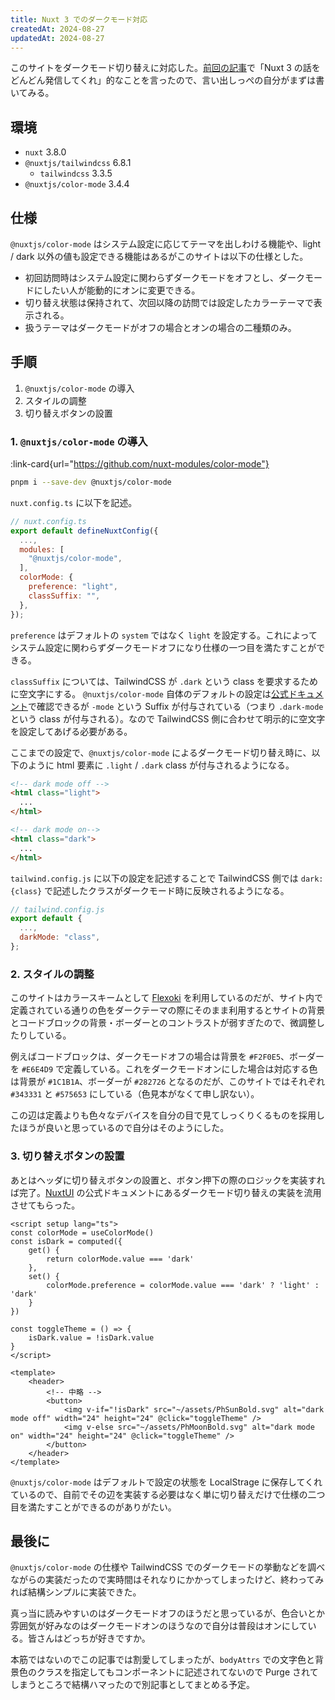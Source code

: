 ```yaml
---
title: Nuxt 3 でのダークモード対応
createdAt: 2024-08-27
updatedAt: 2024-08-27
---
```


このサイトをダークモード切り替えに対応した。[前回の記事](/blog/2024-08-18)で「Nuxt 3 の話をどんどん発信してくれ」的なことを言ったので、言い出しっぺの自分がまずは書いてみる。

<!--more-->

## 環境

- `nuxt` 3.8.0
- `@nuxtjs/tailwindcss` 6.8.1
  - `tailwindcss` 3.3.5
- `@nuxtjs/color-mode` 3.4.4

## 仕様

`@nuxtjs/color-mode` はシステム設定に応じてテーマを出しわける機能や、light / dark 以外の値も設定できる機能はあるがこのサイトは以下の仕様とした。

- 初回訪問時はシステム設定に関わらずダークモードをオフとし、ダークモードにしたい人が能動的にオンに変更できる。
- 切り替え状態は保持されて、次回以降の訪問では設定したカラーテーマで表示される。
- 扱うテーマはダークモードがオフの場合とオンの場合の二種類のみ。

## 手順

1. `@nuxtjs/color-mode` の導入
2. スタイルの調整
3. 切り替えボタンの設置

### 1. `@nuxtjs/color-mode` の導入

:link-card{url="https://github.com/nuxt-modules/color-mode"}

```sh
pnpm i --save-dev @nuxtjs/color-mode
```

`nuxt.config.ts` に以下を記述。

```js
// nuxt.config.ts
export default defineNuxtConfig({
  ...,
  modules: [
    "@nuxtjs/color-mode",
  ],
  colorMode: {
    preference: "light",
    classSuffix: "",
  },
});
```

`preference` はデフォルトの `system` ではなく `light` を設定する。これによってシステム設定に関わらずダークモードオフになり仕様の一つ目を満たすことができる。

`classSuffix` については、TailwindCSS が `.dark` という class を要求するために空文字にする。
`@nuxtjs/color-mode` 自体のデフォルトの設定は[公式ドキュメント](https://color-mode.nuxtjs.org/#configuration)で確認できるが `-mode` という Suffix が付与されている（つまり `.dark-mode` という class が付与される）。なので TailwindCSS 側に合わせて明示的に空文字を設定してあげる必要がある。

ここまでの設定で、`@nuxtjs/color-mode` によるダークモード切り替え時に、以下のように html 要素に `.light` / `.dark` class が付与されるようになる。

```html
<!-- dark mode off -->
<html class="light">
  ...
</html>

<!-- dark mode on-->
<html class="dark">
  ...
</html>
```

`tailwind.config.js` に以下の設定を記述することで TailwindCSS 側では `dark:{class}` で記述したクラスがダークモード時に反映されるようになる。

```js
// tailwind.config.js
export default {
  ...,
  darkMode: "class",
};
```

### 2. スタイルの調整
このサイトはカラースキームとして [Flexoki](https://stephango.com/flexoki) を利用しているのだが、サイト内で定義されている通りの色をダークテーマの際にそのまま利用するとサイトの背景とコードブロックの背景・ボーダーとのコントラストが弱すぎたので、微調整したりしている。

例えばコードブロックは、ダークモードオフの場合は背景を `#F2F0E5`、ボーダーを `#E6E4D9` で定義している。これをダークモードオンにした場合は対応する色は背景が `#1C1B1A`、ボーダーが `#282726` となるのだが、このサイトではそれぞれ `#343331` と `#575653` にしている（色見本がなくて申し訳ない）。

この辺は定義よりも色々なデバイスを自分の目で見てしっくりくるものを採用したほうが良いと思っているので自分はそのようにした。

### 3. 切り替えボタンの設置
あとはヘッダに切り替えボタンの設置と、ボタン押下の際のロジックを実装すれば完了。[NuxtUI](https://ui.nuxt.com/getting-started/theming#dark-mode) の公式ドキュメントにあるダークモード切り替えの実装を流用させてもらった。

```vue
<script setup lang="ts">
const colorMode = useColorMode()
const isDark = computed({
    get() {
        return colorMode.value === 'dark'
    },
    set() {
        colorMode.preference = colorMode.value === 'dark' ? 'light' : 'dark'
    }
})

const toggleTheme = () => {
    isDark.value = !isDark.value
}
</script>

<template>
    <header>
        <!-- 中略 -->
        <button>
            <img v-if="!isDark" src="~/assets/PhSunBold.svg" alt="dark mode off" width="24" height="24" @click="toggleTheme" />
            <img v-else src="~/assets/PhMoonBold.svg" alt="dark mode on" width="24" height="24" @click="toggleTheme" />
        </button>
    </header>
</template>
```

`@nuxtjs/color-mode` はデフォルトで設定の状態を LocalStrage に保存してくれているので、自前でその辺を実装する必要はなく単に切り替えだけで仕様の二つ目を満たすことができるのがありがたい。

## 最後に
`@nuxtjs/color-mode` の仕様や TailwindCSS でのダークモードの挙動などを調べながらの実装だったので実時間はそれなりにかかってしまったけど、終わってみれば結構シンプルに実装できた。

真っ当に読みやすいのはダークモードオフのほうだと思っているが、色合いとか雰囲気が好みなのはダークモードオンのほうなので自分は普段はオンにしている。皆さんはどっちが好きですか。

本筋ではないのでこの記事では割愛してしまったが、`bodyAttrs` での文字色と背景色のクラスを指定してもコンポーネントに記述されてないので Purge されてしまうところで結構ハマったので別記事としてまとめる予定。
